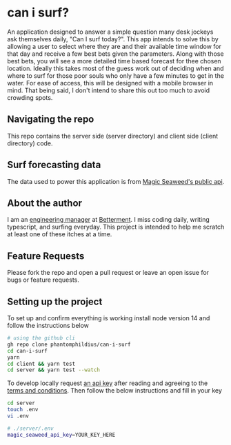 # can i surf?

An application designed to answer a simple question many desk jockeys ask themselves daily, "Can I surf today?". This app intends to solve this by allowing a user to select where they are and their available time window for that day and receive a few best bets given the parameters. Along with those best bets, you will see a more detailed time based forecast for thee chosen location. Ideally this takes most of the guess work out of deciding when and where to surf for those poor souls who only have a few minutes to get in the water. For ease of access, this will be designed with a mobile browser in mind. That being said, I don't intend to share this out too much to avoid crowding spots.

## Navigating the repo

This repo contains the server side (server directory) and client side (client directory) code.

## Surf forecasting data

The data used to power this application is from [Magic Seaweed's public api](https://magicseaweed.com/docs/developers/59/api/9905/).

## About the author

I am an [engineering manager](https://github.com/phantomphildius/manager-readme) at [Betterment](https://betterment.com). I miss coding daily, writing typescript, and surfing everyday. This project is intended to help me scratch at least one of these itches at a time.

## Feature Requests

Please fork the repo and open a pull request or leave an open issue for bugs or feature requests.

## Setting up the project

To set up and confirm everything is working install node version 14 and follow the instructions below

```sh
# using the github cli
gh repo clone phantomphildius/can-i-surf
cd can-i-surf
yarn
cd client && yarn test
cd server && yarn test --watch
```

To develop locally request [an api key](https://magicseaweed.com/docs/developers/59/sign-up/9908/) after reading and agreeing to the [terms and conditions](https://magicseaweed.com/docs/developers/59/terms-and-conditions/9906/). Then follow the below instructions and fill in your key

```sh
cd server
touch .env
vi .env

# ./server/.env
magic_seaweed_api_key=YOUR_KEY_HERE
```
